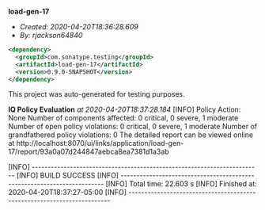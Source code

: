 **load-gen-17**
+ _Created: 2020-04-20T18:36:28.609_
+ _By: rjackson64840_

```xml
<dependency>
  <groupId>com.sonatype.testing</groupId>
  <artifactId>load-gen-17</artifactId>
  <version>0.9.0-SNAPSHOT</version>
</dependency>
```

This project was auto-generated for testing purposes.

**IQ Policy Evaluation** _at 2020-04-20T18:37:28.184_
[INFO] Policy Action: None
Number of components affected: 0 critical, 0 severe, 1 moderate
Number of open policy violations: 0 critical, 0 severe, 1 moderate
Number of grandfathered policy violations: 0
The detailed report can be viewed online at http://localhost:8070/ui/links/application/load-gen-17/report/93a0a07d244847aebca8ea7381d1a3ab

[INFO] ------------------------------------------------------------------------
[INFO] BUILD SUCCESS
[INFO] ------------------------------------------------------------------------
[INFO] Total time: 22.603 s
[INFO] Finished at: 2020-04-20T18:37:27-05:00
[INFO] ------------------------------------------------------------------------

